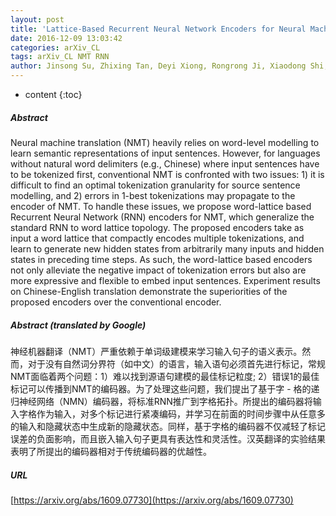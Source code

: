 ```yaml
---
layout: post
title: 'Lattice-Based Recurrent Neural Network Encoders for Neural Machine Translation'
date: 2016-12-09 13:03:42
categories: arXiv_CL
tags: arXiv_CL NMT RNN
author: Jinsong Su, Zhixing Tan, Deyi Xiong, Rongrong Ji, Xiaodong Shi, Yang Liu
---
```


* content
{:toc}

##### Abstract
Neural machine translation (NMT) heavily relies on word-level modelling to learn semantic representations of input sentences. However, for languages without natural word delimiters (e.g., Chinese) where input sentences have to be tokenized first, conventional NMT is confronted with two issues: 1) it is difficult to find an optimal tokenization granularity for source sentence modelling, and 2) errors in 1-best tokenizations may propagate to the encoder of NMT. To handle these issues, we propose word-lattice based Recurrent Neural Network (RNN) encoders for NMT, which generalize the standard RNN to word lattice topology. The proposed encoders take as input a word lattice that compactly encodes multiple tokenizations, and learn to generate new hidden states from arbitrarily many inputs and hidden states in preceding time steps. As such, the word-lattice based encoders not only alleviate the negative impact of tokenization errors but also are more expressive and flexible to embed input sentences. Experiment results on Chinese-English translation demonstrate the superiorities of the proposed encoders over the conventional encoder.

##### Abstract (translated by Google)
神经机器翻译（NMT）严重依赖于单词级建模来学习输入句子的语义表示。然而，对于没有自然词分界符（如中文）的语言，输入语句必须首先进行标记，常规NMT面临着两个问题：1）难以找到源语句建模的最佳标记粒度; 2）错误1的最佳标记可以传播到NMT的编码器。为了处理这些问题，我们提出了基于字 - 格的递归神经网络（NMN）编码器，将标准RNN推广到字格拓扑。所提出的编码器将输入字格作为输入，对多个标记进行紧凑编码，并学习在前面的时间步骤中从任意多的输入和隐藏状态中生成新的隐藏状态。同样，基于字格的编码器不仅减轻了标记误差的负面影响，而且嵌入输入句子更具有表达性和灵活性。汉英翻译的实验结果表明了所提出的编码器相对于传统编码器的优越性。

##### URL
[https://arxiv.org/abs/1609.07730](https://arxiv.org/abs/1609.07730)

